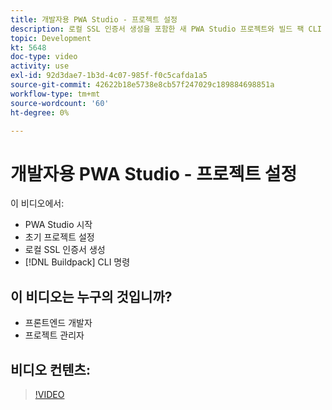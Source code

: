 ```yaml
---
title: 개발자용 PWA Studio - 프로젝트 설정
description: 로컬 SSL 인증서 생성을 포함한 새 PWA Studio 프로젝트와 빌드 팩 CLI 명령을 시작합니다.
topic: Development
kt: 5648
doc-type: video
activity: use
exl-id: 92d3dae7-1b3d-4c07-985f-f0c5cafda1a5
source-git-commit: 42622b18e5738e8cb57f247029c189884698851a
workflow-type: tm+mt
source-wordcount: '60'
ht-degree: 0%

---
```


# 개발자용 PWA Studio - 프로젝트 설정

이 비디오에서:

- PWA Studio 시작
- 초기 프로젝트 설정
- 로컬 SSL 인증서 생성
- [!DNL Buildpack] CLI 명령

## 이 비디오는 누구의 것입니까?

- 프론트엔드 개발자
- 프로젝트 관리자

## 비디오 컨텐츠:

>[!VIDEO](https://video.tv.adobe.com/v/35719?quality=12&learn=on)
